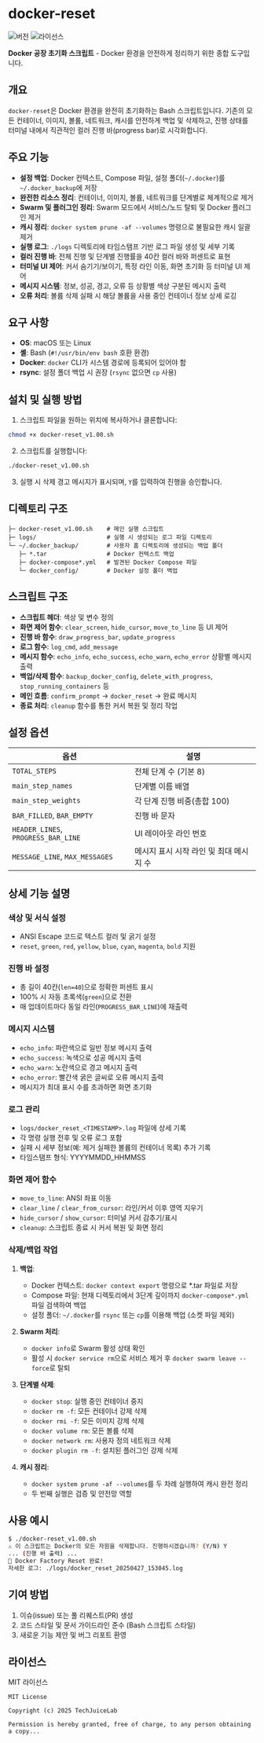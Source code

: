 # docker-reset

![버전](https://img.shields.io/badge/버전-1.0.0-blue.svg)
![라이선스](https://img.shields.io/badge/라이선스-MIT-green.svg)

**Docker 공장 초기화 스크립트** - Docker 환경을 안전하게 정리하기 위한 종합 도구입니다.

## 개요

`docker-reset`은 Docker 환경을 완전히 초기화하는 Bash 스크립트입니다. 기존의 모든 컨테이너, 이미지, 볼륨, 네트워크, 캐시를 안전하게 백업 및 삭제하고, 진행 상태를 터미널 내에서 직관적인 컬러 진행 바(progress bar)로 시각화합니다.

## 주요 기능

- **설정 백업**: Docker 컨텍스트, Compose 파일, 설정 폴더(`~/.docker`)를 `~/.docker_backup`에 저장
- **완전한 리소스 정리**: 컨테이너, 이미지, 볼륨, 네트워크를 단계별로 체계적으로 제거
- **Swarm 및 플러그인 정리**: Swarm 모드에서 서비스/노드 탈퇴 및 Docker 플러그인 제거
- **캐시 정리**: `docker system prune -af --volumes` 명령으로 불필요한 캐시 일괄 제거
- **실행 로그**: `./logs` 디렉토리에 타임스탬프 기반 로그 파일 생성 및 세부 기록
- **컬러 진행 바**: 전체 진행 및 단계별 진행률을 40칸 컬러 바와 퍼센트로 표현
- **터미널 UI 제어**: 커서 숨기기/보이기, 특정 라인 이동, 화면 초기화 등 터미널 UI 제어
- **메시지 시스템**: 정보, 성공, 경고, 오류 등 상황별 색상 구분된 메시지 출력
- **오류 처리**: 볼륨 삭제 실패 시 해당 볼륨을 사용 중인 컨테이너 정보 상세 로깅

## 요구 사항

- **OS**: macOS 또는 Linux
- **셸**: Bash (`#!/usr/bin/env bash` 호환 환경)
- **Docker**: `docker` CLI가 시스템 경로에 등록되어 있어야 함
- **rsync**: 설정 폴더 백업 시 권장 (`rsync` 없으면 `cp` 사용)

## 설치 및 실행 방법

1. 스크립트 파일을 원하는 위치에 복사하거나 클론합니다:

```bash
chmod +x docker-reset_v1.00.sh
```

2. 스크립트를 실행합니다:

```bash
./docker-reset_v1.00.sh
```

3. 실행 시 삭제 경고 메시지가 표시되며, `Y`를 입력하여 진행을 승인합니다.

## 디렉토리 구조

```
├─ docker-reset_v1.00.sh    # 메인 실행 스크립트
├─ logs/                    # 실행 시 생성되는 로그 파일 디렉토리
└─ ~/.docker_backup/        # 사용자 홈 디렉토리에 생성되는 백업 폴더
   ├─ *.tar                 # Docker 컨텍스트 백업
   ├─ docker-compose*.yml   # 발견된 Docker Compose 파일
   └─ docker_config/        # Docker 설정 폴더 백업
```

## 스크립트 구조

- **스크립트 헤더**: 색상 및 변수 정의
- **화면 제어 함수**: `clear_screen`, `hide_cursor`, `move_to_line` 등 UI 제어
- **진행 바 함수**: `draw_progress_bar`, `update_progress`
- **로그 함수**: `log_cmd`, `add_message`
- **메시지 함수**: `echo_info`, `echo_success`, `echo_warn`, `echo_error` 상황별 메시지 출력
- **백업/삭제 함수**: `backup_docker_config`, `delete_with_progress`, `stop_running_containers` 등
- **메인 흐름**: `confirm_prompt` → `docker_reset` → 완료 메시지
- **종료 처리**: `cleanup` 함수를 통한 커서 복원 및 정리 작업

## 설정 옵션

| 옵션 | 설명 |
|------|------|
| `TOTAL_STEPS` | 전체 단계 수 (기본 8) |
| `main_step_names` | 단계별 이름 배열 |
| `main_step_weights` | 각 단계 진행 비중(총합 100) |
| `BAR_FILLED`, `BAR_EMPTY` | 진행 바 문자 |
| `HEADER_LINES`, `PROGRESS_BAR_LINE` | UI 레이아웃 라인 번호 |
| `MESSAGE_LINE`, `MAX_MESSAGES` | 메시지 표시 시작 라인 및 최대 메시지 수 |

## 상세 기능 설명

### 색상 및 서식 설정

- ANSI Escape 코드로 텍스트 컬러 및 굵기 설정
- `reset`, `green`, `red`, `yellow`, `blue`, `cyan`, `magenta`, `bold` 지원

### 진행 바 설정

- 총 길이 40칸(`len=40`)으로 정확한 퍼센트 표시
- 100% 시 자동 초록색(`green`)으로 전환
- 매 업데이트마다 동일 라인(`PROGRESS_BAR_LINE`)에 재출력

### 메시지 시스템

- `echo_info`: 파란색으로 일반 정보 메시지 출력
- `echo_success`: 녹색으로 성공 메시지 출력
- `echo_warn`: 노란색으로 경고 메시지 출력
- `echo_error`: 빨간색 굵은 글씨로 오류 메시지 출력
- 메시지가 최대 표시 수를 초과하면 화면 초기화

### 로그 관리

- `logs/docker_reset_<TIMESTAMP>.log` 파일에 상세 기록
- 각 명령 실행 전후 및 오류 로그 포함
- 실패 시 세부 정보(예: 제거 실패한 볼륨의 컨테이너 목록) 추가 기록
- 타임스탬프 형식: YYYYMMDD_HHMMSS

### 화면 제어 함수

- `move_to_line`: ANSI 좌표 이동
- `clear_line` / `clear_from_cursor`: 라인/커서 이후 영역 지우기
- `hide_cursor` / `show_cursor`: 터미널 커서 감추기/표시
- `cleanup`: 스크립트 종료 시 커서 복원 및 화면 정리

### 삭제/백업 작업

1. **백업**: 
   - Docker 컨텍스트: `docker context export` 명령으로 *.tar 파일로 저장
   - Compose 파일: 현재 디렉토리에서 3단계 깊이까지 `docker-compose*.yml` 파일 검색하여 백업
   - 설정 폴더: `~/.docker`를 `rsync` 또는 `cp`를 이용해 백업 (소켓 파일 제외)

2. **Swarm 처리**:
   - `docker info`로 Swarm 활성 상태 확인
   - 활성 시 `docker service rm`으로 서비스 제거 후 `docker swarm leave --force`로 탈퇴

3. **단계별 삭제**:
   - `docker stop`: 실행 중인 컨테이너 중지
   - `docker rm -f`: 모든 컨테이너 강제 삭제
   - `docker rmi -f`: 모든 이미지 강제 삭제
   - `docker volume rm`: 모든 볼륨 삭제
   - `docker network rm`: 사용자 정의 네트워크 삭제
   - `docker plugin rm -f`: 설치된 플러그인 강제 삭제

4. **캐시 정리**:
   - `docker system prune -af --volumes`를 두 차례 실행하여 캐시 완전 정리
   - 두 번째 실행은 검증 및 안전망 역할

## 사용 예시

```bash
$ ./docker-reset_v1.00.sh
⚠️ 이 스크립트는 Docker의 모든 자원을 삭제합니다. 진행하시겠습니까? (Y/N) Y
... (진행 바 출력) ...
🎊 Docker Factory Reset 완료!
자세한 로그: ./logs/docker_reset_20250427_153045.log
```

## 기여 방법

1. 이슈(issue) 또는 풀 리퀘스트(PR) 생성
2. 코드 스타일 및 문서 가이드라인 준수 (Bash 스크립트 스타일)
3. 새로운 기능 제안 및 버그 리포트 환영

## 라이선스

MIT 라이선스

```
MIT License

Copyright (c) 2025 TechJuiceLab

Permission is hereby granted, free of charge, to any person obtaining a copy...
```

